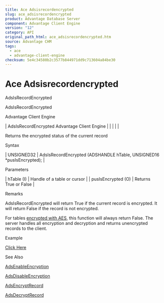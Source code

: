 ```yaml
---
title: Ace Adsisrecordencrypted
slug: ace_adsisrecordencrypted
product: Advantage Database Server
component: Advantage Client Engine
version: "12"
category: API
original_path_html: ace_adsisrecordencrypted.htm
source: Advantage CHM
tags:
  - ace
  - advantage-client-engine
checksum: 5e4c34580b2c3577b844971dd9c713604a84be30
---
```


# Ace Adsisrecordencrypted

AdsIsRecordEncrypted

AdsIsRecordEncrypted

Advantage Client Engine

| AdsIsRecordEncrypted  Advantage Client Engine |  |  |  |  |

Returns the encrypted status of the current record

Syntax

| UNSIGNED32 | AdsIsRecordEncrypted (ADSHANDLE hTable,  UNSIGNED16 \*pusIsEncrypted); |

Parameters

| hTable (I) | Handle of a table or cursor |
| pusIsEncrypted (O) | Returns True or False |

Remarks

AdsIsRecordEncrypted will return True if the current record is encrypted. It will return False if the record is not encrypted.

For tables [encrypted with AES](master_encryption.md), this function will always return False. The server handles all encryption and decryption and returns unencrypted records to the client.

Example

[Click Here](ace_aof_and_encryption_examples.md#adsisrecordencrypted_example)

See Also

[AdsEnableEncryption](ace_adsenableencryption.md)

[AdsDisableEncryption](ace_adsdisableencryption.md)

[AdsEncryptRecord](ace_adsencryptrecord.md)

[AdsDecryptRecord](ace_adsdecryptrecord.md)
